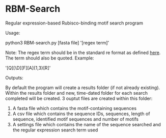 # RBM-Search
Regular expression-based Rubisco-binding motif search program

Usage:

python3 RBM-search.py [fasta file] '[regex term]'

Note:
The regex term should be in the standard re format as defined [here]([url](https://docs.python.org/3/library/re.html)https://docs.python.org/3/library/re.html).
The term should also be quoted.
Example:

'[Q][\D][F][A]{1,3}[R]'

Outputs:

By default the program will create a results folder (if not already existing).
Within the results folder and new, time-dated folder for each search completed will be created.
3 ouptut files are created within this folder:

  1) A fasta file which contains the motif-containing sequences
  2) A csv file which contains the sequence IDs, sequences, length of sequence, identified motif sequences and number of motifs
  3) A settings file which contains the name of the sequence searched and the regular expression search term used
